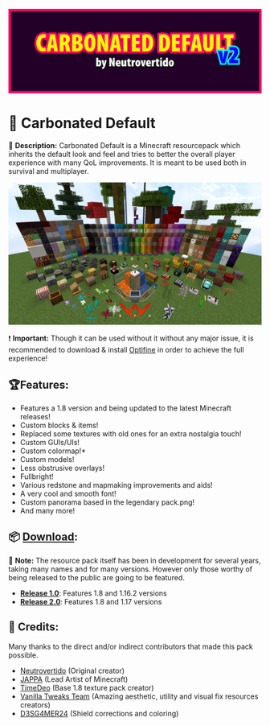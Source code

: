 ![](img/banner.png)

# 🧱 Carbonated Default
📖 **Description:** Carbonated Default is a Minecraft resourcepack which inherits the default look and feel and tries to better the overall player experience with many QoL improvements. It is meant to be used both in survival and multiplayer.

![](img/showcase.png)

❗ **Important:** Though it can be used without it without any major issue, it is recommended to download & install [Optifine](https://optifine.net/downloads) in order to achieve the full experience!

## 🏆Features: 
- Features a 1.8 version and being updated to the latest Minecraft releases!
- Custom blocks & items!
- Replaced some textures with old ones for an extra nostalgia touch!
- Custom GUIs/UIs!
- Custom colormap!*
- Custom models!
- Less obstrusive overlays!
- Fullbright!
- Various redstone and mapmaking improvements and aids!
- A very cool and smooth font!
- Custom panorama based in the legendary pack.png!
- And many more!

## 📦 [Download](https://github.com/Neutrovertido/Carbonated-Default/releases/latest):
📣 **Note:** The resource pack itself has been in development for several years, taking many names and for many versions. However only those worthy of being released to the public are going to be featured.

- [**Release 1.0**](https://github.com/Neutrovertido/Carbonated-Default/releases/tag/1.0): Features 1.8 and 1.16.2 versions
- [**Release 2.0**](https://github.com/Neutrovertido/Carbonated-Default/releases/tag/2.0): Features 1.8 and 1.17 versions

## 🔖 Credits:
Many thanks to the direct and/or indirect contributors that made this pack possible.
- [Neutrovertido](https://github.com/Neutrovertido/) (Original creator)
- [JAPPA](https://twitter.com/JasperBoerstra) (Lead Artist of Minecraft)
- [TimeDeo](https://www.youtube.com/c/TimeDeo) (Base 1.8 texture pack creator)
- [Vanilla Tweaks Team](https://vanillatweaks.net) (Amazing aesthetic, utility and visual fix resources creators)
- [D3SG4MER24](https://www.curseforge.com/members/d3sg4mer24/projects) (Shield corrections and coloring)